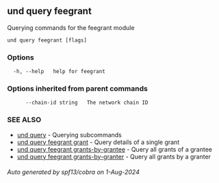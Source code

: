 ## und query feegrant

Querying commands for the feegrant module

```
und query feegrant [flags]
```

### Options

```
  -h, --help   help for feegrant
```

### Options inherited from parent commands

```
      --chain-id string   The network chain ID
```

### SEE ALSO

* [und query](und_query.md)	 - Querying subcommands
* [und query feegrant grant](und_query_feegrant_grant.md)	 - Query details of a single grant
* [und query feegrant grants-by-grantee](und_query_feegrant_grants-by-grantee.md)	 - Query all grants of a grantee
* [und query feegrant grants-by-granter](und_query_feegrant_grants-by-granter.md)	 - Query all grants by a granter

###### Auto generated by spf13/cobra on 1-Aug-2024

